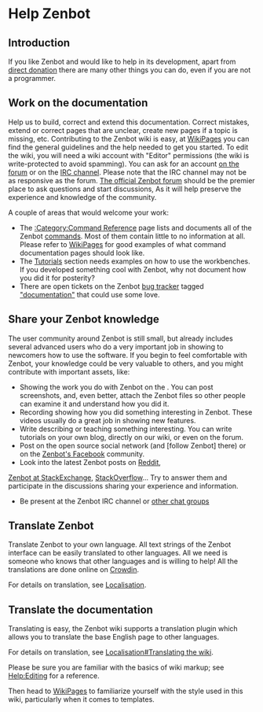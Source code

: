 # Help Zenbot
## Introduction

 

If you like Zenbot and would like to help in its development, apart from [direct donation](Donate.md) there are many other things you can do, even if you are not a programmer.

## Work on the documentation 

Help us to build, correct and extend this documentation. Correct mistakes, extend or correct pages that are unclear, create new pages if a topic is missing, etc. Contributing to the Zenbot wiki is easy, at [WikiPages](WikiPages.md) you can find the general guidelines and the help needed to get you started. To edit the wiki, you will need a wiki account with \"Editor\" permissions (the wiki is write-protected to avoid spamming). You can ask for an account [on the forum]() or on the [IRC channel](). Please note that the IRC channel may not be as responsive as the forum. [The official Zenbot forum](https://www.reddit.com/r/zenbot/) should be the premier place to ask questions and start discussions, As it will help preserve the experience and knowledge of the community.

A couple of areas that would welcome your work:

-   The [:Category:Command Reference](:Category_Command_Reference.md) page lists and documents all of the Zenbot [commands](command.md). Most of them contain little to no information at all. Please refer to [WikiPages](WikiPages.md) for good examples of what command documentation pages should look like.
-   The [Tutorials](Tutorials.md) section needs examples on how to use the workbenches. If you developed something cool with Zenbot, why not document how you did it for posterity?
-   There are open tickets on the Zenbot [bug tracker](Tracker.md) tagged [\"documentation\"]() that could use some love.

## Share your Zenbot knowledge 

The user community around Zenbot is still small, but already includes several advanced users who do a very important job in showing to newcomers how to use the software. If you begin to feel comfortable with Zenbot, your knowledge could be very valuable to others, and you might contribute with important assets, like:

-   Showing the work you do with Zenbot on the <!--[Users Showcase forum]()-->. You can post screenshots, and, even better, attach the Zenbot files so other people can examine it and understand how you did it.
-   Recording <!--[videos]()--> showing how you did something interesting in Zenbot. These videos usually do a great job in showing new features.
-   Write <!--[tutorials]()--> describing or teaching something interesting. You can write tutorials on your own blog, directly on our wiki, or even on the forum.
-   Post on the <!--[Mastodon]()--> open source social network (and [follow Zenbot]<!--(https://fosstodon.org/@Zenbot)--> there) or on the [Zenbot's Facebook](https://www.facebook.com/groups/1407097289750298/) community.
-   Look into the latest Zenbot posts on [Reddit](https://www.reddit.com/r/zenbot/), 


[Zenbot at StackExchange](https://stackexchange.com/search?tab=newest&q=Zenbot), [StackOverflow](https://stackoverflow.com/search?q=Zenbot)\... Try to answer them and participate in the discussions sharing your experience and information.
-   Be present at the Zenbot IRC channel or [other chat groups]()

## Translate Zenbot 

Translate Zenbot to your own language. All text strings of the Zenbot interface can be easily translated to other languages. All we need is someone who knows that other languages and is willing to help! All the translations are done online on [Crowdin]().

For details on translation, see [Localisation](Localisation.md).

## Translate the documentation 

Translating is easy, the Zenbot wiki supports a translation plugin which allows you to translate the base English page to other languages.

For details on translation, see [Localisation\#Translating the wiki](Localisation#Translating_the_wiki.md).

Please be sure you are familiar with the basics of wiki markup; see [Help:Editing](Help_Editing.md) for a reference.

Then head to [WikiPages](WikiPages.md) to familiarize yourself with the style used in this wiki, particularly when it comes to templates.

